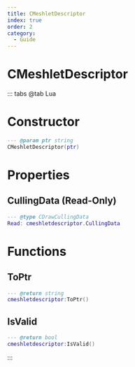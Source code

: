 ```yaml
---
title: CMeshletDescriptor
index: true
order: 2
category:
  - Guide
---
```


# CMeshletDescriptor

::: tabs
@tab Lua
# Constructor
```lua
--- @param ptr string
CMeshletDescriptor(ptr)
```
# Properties
## CullingData (Read-Only)
```lua
--- @type CDrawCullingData
Read: cmeshletdescriptor.CullingData
```
# Functions
## ToPtr
```lua
--- @return string
cmeshletdescriptor:ToPtr()
```
## IsValid
```lua
--- @return bool
cmeshletdescriptor:IsValid()
```

:::